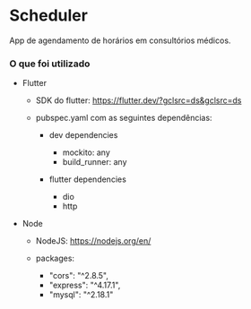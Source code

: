 #  Scheduler

App de agendamento de horários em consultórios médicos.

### O que foi utilizado

* Flutter

	* SDK do flutter: https://flutter.dev/?gclsrc=ds&gclsrc=ds
	
	* pubspec.yaml com as seguintes dependências: 

		- dev dependencies
		
			* mockito: any
  			* build_runner: any

		- flutter dependencies
			
			* dio 
			* http

* Node

	- NodeJS: https://nodejs.org/en/
	
	- packages:	

		* "cors": "^2.8.5",
		* "express": "^4.17.1",
		* "mysql": "^2.18.1"

